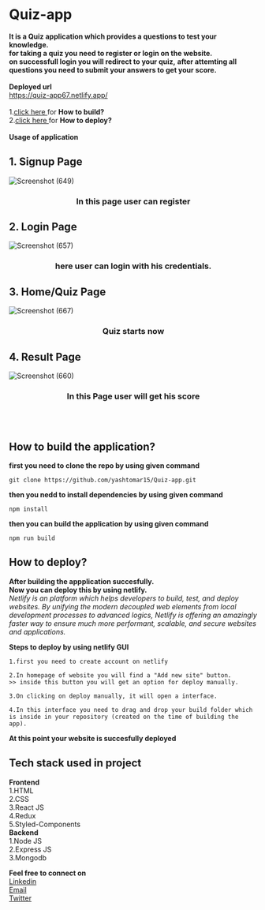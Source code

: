 # Quiz-app

**It is a Quiz application which provides a questions to test your knowledge.**
</br>
**for taking a quiz you need to register or login on the website.**
</br>
**on successfull login you will redirect to your quiz,**
**after attemting all questions you need to submit your answers to get your score.**
</br>
</br>
**Deployed url**
</br>
https://quiz-app67.netlify.app/
</br>
</br>
1.<a href="https://github.com/yashtomar15/Quiz-app#how-to-build-the-application">click here </a> for **How to build?**
</br>
2.<a href="https://github.com/yashtomar15/Quiz-app#how-to-deploy">click here </a> for **How to deploy?**
</br>
</br>
**Usage of application**

## 1. Signup Page ##
![Screenshot (649)](https://user-images.githubusercontent.com/99667382/190874961-d61fc507-8b19-4944-9f29-7c79962049f6.png)
<h3 align="center">In this page user can register</h3> 


## 2. Login Page ##
![Screenshot (657)](https://user-images.githubusercontent.com/99667382/190874998-8f189771-0bec-4288-9194-7e544f1ca675.png)
<h3 align="center">here user can login with his credentials.</h3>


## 3. Home/Quiz Page ##
![Screenshot (667)](https://user-images.githubusercontent.com/99667382/190899277-55153f68-13d3-4206-94ec-75d1c5e055ca.png)
<h3 align="center">Quiz starts now</h3>

## 4. Result Page ##
![Screenshot (660)](https://user-images.githubusercontent.com/99667382/190875545-afc8cd77-efbc-4afd-b863-b04c1964fa3a.png)
<h3 align="center">In this Page user will get his score</h3>

</br>
</br>

## How to build the application? ##

**first you need to clone the repo by using given command** 
```
git clone https://github.com/yashtomar15/Quiz-app.git
```
**then you nedd to install dependencies by using given command**
```
npm install
```
**then you can build the application by using given command**
```
npm run build
```

## How to deploy? ##
**After building the appplication succesfully.**
</br>
**Now you can deploy this by using netlify.**
</br>
*Netlify is an platform which helps developers to build, test, and deploy websites. By unifying the modern decoupled web elements from local development processes to advanced logics, Netlify is offering an amazingly faster way to ensure much more performant, scalable, and secure websites and applications.*

**Steps to deploy by using netlify GUI**
```
1.first you need to create account on netlify
```
```
2.In homepage of website you will find a "Add new site" button.
>> inside this button you will get an option for deploy manually.
```
```
3.On clicking on deploy manually, it will open a interface.
```
```
4.In this interface you need to drag and drop your build folder which is inside in your repository (created on the time of building the app).
```
**At this point your website is succesfully deployed**

## Tech stack used in project ##
**Frontend**
</br>
1.HTML
</br>
2.CSS
</br>
3.React JS
</br>
4.Redux
</br>
5.Styled-Components
</br>
**Backend**
</br>
1.Node JS
</br>
2.Express JS
</br>
3.Mongodb

**Feel free to connect on**
</br>
<a href="https://www.linkedin.com/in/yashtomar15/">Linkedin</a>
</br>
<a href="mailto:tomaryash15@gmail.com">Email</a>
</br>
<a href="https://twitter.com/yashtomar78">Twitter</a>


